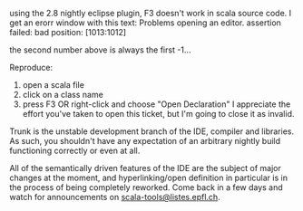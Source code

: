 using the 2.8 nightly eclipse plugin, F3 doesn't work in scala source code. I get an erorr window with this text:
Problems opening an editor.
assertion failed: bad position: [1013:1012]

the second number above is always the first -1...

Reproduce:
1. open a scala file
2. click on a class name
3. press F3 OR right-click and choose "Open Declaration"
I appreciate the effort you've taken to open this ticket, but I'm going to close it as invalid.

Trunk is the unstable development branch of the IDE, compiler and libraries. As such, you shouldn't have any expectation of an arbitrary nightly build functioning correctly or even at all.

All of the semantically driven features of the IDE are the subject of major changes at the moment, and hyperlinking/open definition in particular is in the process of being completely reworked. Come back in a few days and watch for announcements on scala-tools@listes.epfl.ch.

